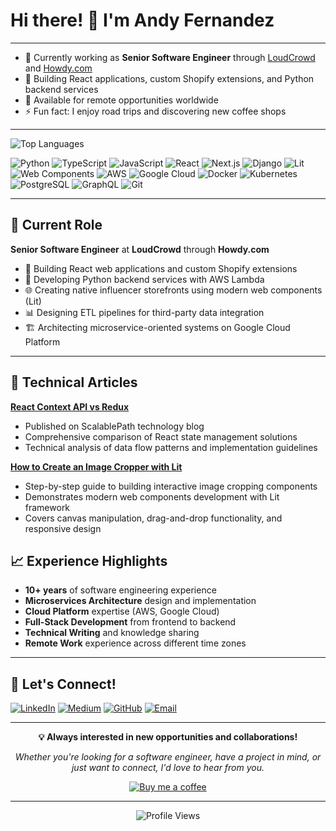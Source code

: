 # Hi there! 👋 I'm Andy Fernandez

---

- 🔭 Currently working as **Senior Software Engineer** through [LoudCrowd](https://loudcrowd.com) and [Howdy.com](https://howdy.com)
- 🌱 Building React applications, custom Shopify extensions, and Python backend services
- 📍 Available for remote opportunities worldwide
- ⚡ Fun fact: I enjoy road trips and discovering new coffee shops

---

![Top Languages](https://github-readme-stats.vercel.app/api/top-langs/?username=andy-austin&layout=compact&theme=default&hide_border=true)

![Python](https://img.shields.io/badge/-Python-3776AB?style=flat-square&logo=python&logoColor=white)
![TypeScript](https://img.shields.io/badge/-TypeScript-3178C6?style=flat-square&logo=typescript&logoColor=white)
![JavaScript](https://img.shields.io/badge/-JavaScript-F7DF1E?style=flat-square&logo=javascript&logoColor=black)
![React](https://img.shields.io/badge/-React-61DAFB?style=flat-square&logo=react&logoColor=black)
![Next.js](https://img.shields.io/badge/-Next.js-000000?style=flat-square&logo=next.js&logoColor=white)
![Django](https://img.shields.io/badge/-Django-092E20?style=flat-square&logo=django&logoColor=white)
![Lit](https://img.shields.io/badge/-Lit-324FFF?style=flat-square&logo=lit&logoColor=white)
![Web Components](https://img.shields.io/badge/-Web%20Components-29ABE2?style=flat-square&logo=webcomponents.org&logoColor=white)
![AWS](https://img.shields.io/badge/-AWS-232F3E?style=flat-square&logo=amazon-aws&logoColor=white)
![Google Cloud](https://img.shields.io/badge/-Google%20Cloud-4285F4?style=flat-square&logo=google-cloud&logoColor=white)
![Docker](https://img.shields.io/badge/-Docker-2496ED?style=flat-square&logo=docker&logoColor=white)
![Kubernetes](https://img.shields.io/badge/-Kubernetes-326CE5?style=flat-square&logo=kubernetes&logoColor=white)
![PostgreSQL](https://img.shields.io/badge/-PostgreSQL-336791?style=flat-square&logo=postgresql&logoColor=white)
![GraphQL](https://img.shields.io/badge/-GraphQL-E10098?style=flat-square&logo=graphql&logoColor=white)
![Git](https://img.shields.io/badge/-Git-F05032?style=flat-square&logo=git&logoColor=white)

---

## 💼 Current Role

**Senior Software Engineer** at **LoudCrowd** through **Howdy.com**
- 🔨 Building React web applications and custom Shopify extensions
- 🐍 Developing Python backend services with AWS Lambda
- 🌐 Creating native influencer storefronts using modern web components (Lit)
- 📊 Designing ETL pipelines for third-party data integration
- 🏗️ Architecting microservice-oriented systems on Google Cloud Platform

---

## 📝 Technical Articles

**[React Context API vs Redux](https://www.scalablepath.com/react/context-api-vs-redux)**
- Published on ScalablePath technology blog
- Comprehensive comparison of React state management solutions
- Technical analysis of data flow patterns and implementation guidelines

**[How to Create an Image Cropper with Lit](https://medium.com/@afgarabote/how-to-create-an-image-cropper-with-lit-d3a6c073b15f)**
- Step-by-step guide to building interactive image cropping components
- Demonstrates modern web components development with Lit framework
- Covers canvas manipulation, drag-and-drop functionality, and responsive design


## 📈 Experience Highlights

- **10+ years** of software engineering experience
- **Microservices Architecture** design and implementation
- **Cloud Platform** expertise (AWS, Google Cloud)
- **Full-Stack Development** from frontend to backend
- **Technical Writing** and knowledge sharing
- **Remote Work** experience across different time zones

---

## 🤝 Let's Connect!

[![LinkedIn](https://img.shields.io/badge/-LinkedIn-0077B5?style=for-the-badge&logo=linkedin&logoColor=white)](https://linkedin.com/in/afgarabote)
[![Medium](https://img.shields.io/badge/-Medium-12100E?style=for-the-badge&logo=medium&logoColor=white)](https://medium.com/@afgarabote)
[![GitHub](https://img.shields.io/badge/-GitHub-181717?style=for-the-badge&logo=github&logoColor=white)](https://github.com/andy-austin)
[![Email](https://img.shields.io/badge/-Email-D14836?style=for-the-badge&logo=gmail&logoColor=white)](mailto:afgarabote@gmail.com)

---

<div align="center">
  
**💡 Always interested in new opportunities and collaborations!**

*Whether you're looking for a software engineer, have a project in mind, or just want to connect, I'd love to hear from you.*

[![Buy me a coffee](https://img.shields.io/badge/-Buy%20me%20a%20coffee-FFDD00?style=for-the-badge&logo=buy-me-a-coffee&logoColor=black)](https://buymeacoffee.com/afgarabote)

</div>

---

<div align="center">
  
![Profile Views](https://komarev.com/ghpvc/?username=andy-austin&color=blueviolet&style=for-the-badge)

</div>